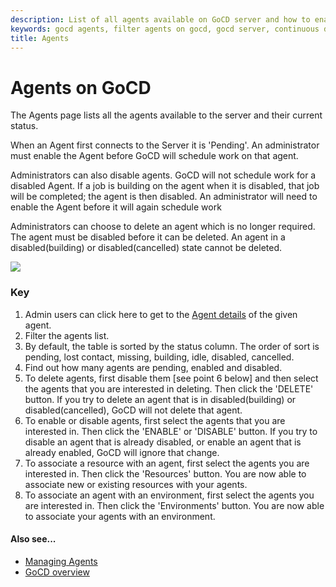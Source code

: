 ```yaml
---
description: List of all agents available on GoCD server and how to enable and filter agents.
keywords: gocd agents, filter agents on gocd, gocd server, continuous delivery, elastic agents
title: Agents
---
```



# Agents on GoCD

The Agents page lists all the agents available to the server and their current status.

When an Agent first connects to the Server it is 'Pending'. An administrator must enable the Agent before GoCD will schedule work on that agent.

Administrators can also disable agents. GoCD will not schedule work for a disabled Agent. If a job is building on the agent when it is disabled, that job will be completed; the agent is then disabled. An administrator will need to enable the Agent before it will again schedule work

Administrators can choose to delete an agent which is no longer required. The agent must be disabled before it can be deleted. An agent in a disabled(building) or disabled(cancelled) state cannot be deleted.


![](../images/agents.png)

### Key

1. Admin users can click here to get to the [Agent details](../navigation/agent_details.html) of the given agent.
2. Filter the agents list.
3. By default, the table is sorted by the status column. The order of sort is pending, lost contact, missing, building, idle, disabled, cancelled.
4. Find out how many agents are pending, enabled and disabled.
5. To delete agents, first disable them [see point 6 below] and then select the agents that you are interested in deleting. Then click the 'DELETE' button. If you try to delete an agent that is in disabled(building) or disabled(cancelled), GoCD will not delete that agent.
6. To enable or disable agents, first select the agents that you are interested in. Then click the 'ENABLE' or 'DISABLE' button. If you try to disable an agent that is already disabled, or enable an agent that is already enabled, GoCD will ignore that change.
7. To associate a resource with an agent, first select the agents you are interested in. Then click the 'Resources' button. You are now able to associate new or existing resources with your agents.
8. To associate an agent with an environment, first select the agents you are interested in. Then click the 'Environments' button. You are now able to associate your agents with an environment.


#### Also see...

- [Managing Agents](../configuration/managing_a_build_cloud.html)
- [GoCD overview](../introduction/concepts_in_go.html)
